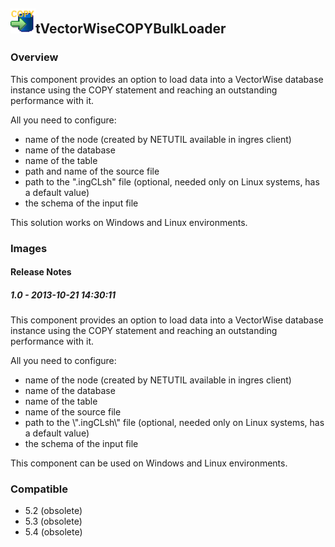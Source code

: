 ## <img src='./logo.jpg' width='40' height='40'>tVectorWiseCOPYBulkLoader

### Overview
This component provides an option to load data into a VectorWise database instance using the COPY statement and reaching an outstanding performance with it.

All you need to configure:
- name of the node (created by NETUTIL available in ingres client)
- name of the database
- name of the table
- path and name of the source file
- path to the ".ingCLsh" file (optional, needed only on Linux systems, has a default value)
- the schema of the input file

This solution works on Windows and Linux environments.
### Images




#### Release Notes

##### 1.0 - 2013-10-21 14:30:11
This component provides an option to load data into a VectorWise database instance using the COPY statement and reaching an outstanding performance with it.

All you need to configure:
- name of the node (created by NETUTIL available in ingres client)
- name of the database
- name of the table
- name of the source file
- path to the \\".ingCLsh\\" file (optional, needed only on Linux systems, has a default value)
- the schema of the input file

This component can be used on Windows and Linux environments.
### Compatible
 -  5.2 (obsolete)
 -   5.3 (obsolete)
 -   5.4 (obsolete)